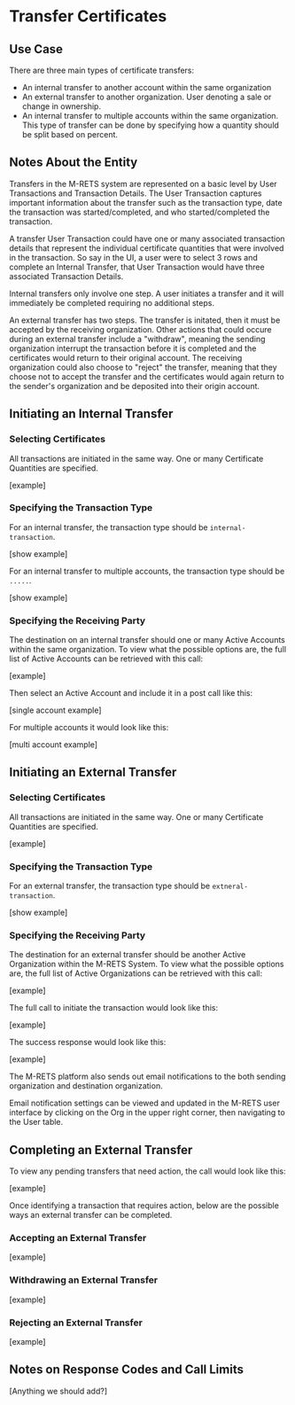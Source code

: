 # Transfer Certificates

## Use Case

There are three main types of certificate transfers:
* An internal transfer to another account within the same organization
* An external transfer to another organization. User denoting a sale or change in ownership.
* An internal transfer to multiple accounts within the same organization. This type of transfer can be done by specifying how a quantity should be split based on percent. 

## Notes About the Entity

Transfers in the M-RETS system are represented on a basic level by User Transactions and Transaction Details. The User Transaction captures important information about the transfer such as the transaction type, date the transaction was started/completed, and who started/completed the transaction.

A transfer User Transaction could have one or many associated transaction details that represent the individual certificate quantities that were involved in the transaction. So say in the UI, a user were to select 3 rows and complete an Internal Transfer, that User Transaction would have three associated Transaction Details.

Internal transfers only involve one step. A user initiates a transfer and it will immediately be completed requiring no additional steps.

An external transfer has two steps. The transfer is initated, then it must be accepted by the receiving organization. Other actions that could occure during an external transfer include a "withdraw", meaning the sending organization interrupt the transaction before it is completed and the certificates would return to their original account. The receiving organization could also choose to "reject" the transfer, meaning that they choose not to accept the transfer and the certificates would again return to the sender's organization and be deposited into their origin account.


## Initiating an Internal Transfer

### Selecting Certificates

All transactions are initiated in the same way. One or many Certificate Quantities are specified.

[example]


### Specifying the Transaction Type

For an internal transfer, the transaction type should be `internal-transaction`.

[show example]

For an internal transfer to multiple accounts, the transaction type should be `.....`. 

[show example]

### Specifying the Receiving Party

The destination on an internal transfer should one or many Active Accounts within the same organization. To view what the possible options are, the full list of Active Accounts can be retrieved with this call:

[example]

Then select an Active Account and include it in a post call like this:

[single account example]

For multiple accounts it would look like this:

[multi account example]

## Initiating an External Transfer

### Selecting Certificates

All transactions are initiated in the same way. One or many Certificate Quantities are specified.

[example]


### Specifying the Transaction Type

For an external transfer, the transaction type should be `extneral-transaction`.

[show example]

### Specifying the Receiving Party

The destination for an external transfer should be another Active Organization within the M-RETS System. To view what the possible options are, the full list of Active Organizations can be retrieved with this call:

[example]

The full call to initiate the transaction would look like this:

[example]

The success response would look like this:

[example]

The M-RETS platform also sends out email notifications to the both sending organization and destination organization. 

Email notification settings can be viewed and updated in the M-RETS user interface by clicking on the Org in the upper right corner, then navigating to the User table.


## Completing an External Transfer

To view any pending transfers that need action, the call would look like this:

[example]

Once identifying a transaction that requires action, below are the possible ways an external transfer can be completed.

### Accepting an External Transfer

[example]

### Withdrawing an External Transfer

[example]

### Rejecting an External Transfer

[example]


## Notes on Response Codes and Call Limits

[Anything we should add?]

 